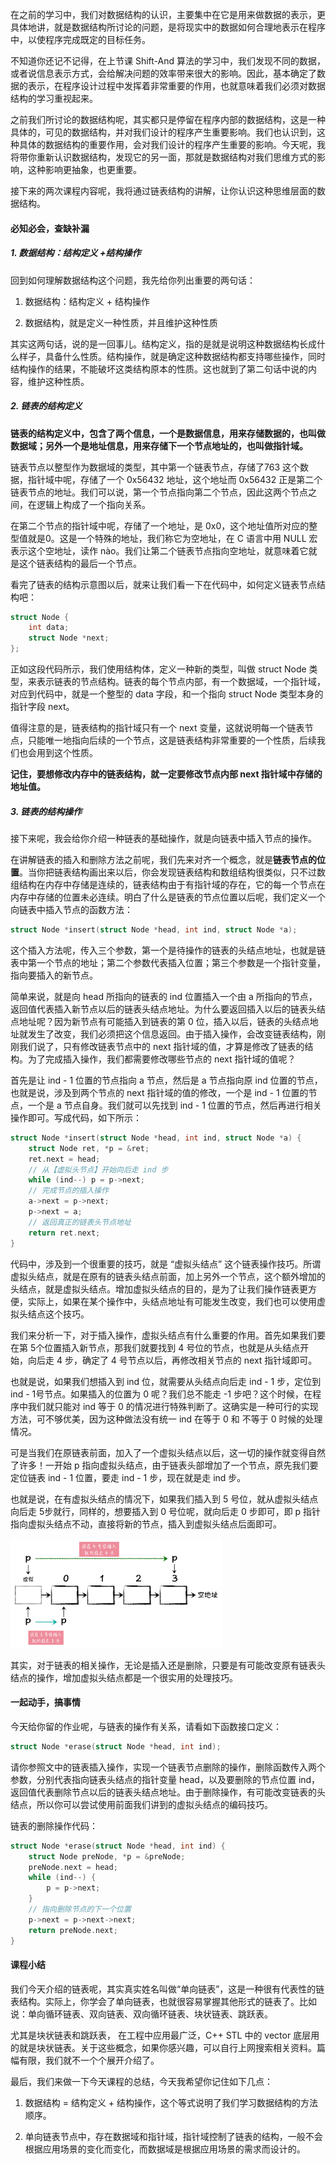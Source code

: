 在之前的学习中，我们对数据结构的认识，主要集中在它是用来做数据的表示，更具体地讲，就是数据结构所讨论的问题，是将现实中的数据如何合理地表示在程序中，以使程序完成既定的目标任务。

不知道你还记不记得，在上节课 Shift-And 算法的学习中，我们发现不同的数据，或者说信息表示方式，会给解决问题的效率带来很大的影响。因此，基本确定了数据的表示，在程序设计过程中发挥着非常重要的作用，也就意味着我们必须对数据结构的学习重视起来。

之前我们所讨论的数据结构呢，其实都只是停留在程序内部的数据结构，这是一种具体的，可见的数据结构，并对我们设计的程序产生重要影响。我们也认识到，这种具体的数据结构的重要作用，会对我们设计的程序产生重要的影响。今天呢，我将带你重新认识数据结构，发现它的另一面，那就是数据结构对我们思维方式的影响，这种影响更抽象，也更重要。

接下来的两次课程内容呢，我将通过链表结构的讲解，让你认识这种思维层面的数据结构。

#### 必知必会，查缺补漏

##### **1.** 数据结构：结构定义 +结构操作

回到如何理解数据结构这个问题，我先给你列出重要的两句话：

1. 数据结构：结构定义 + 结构操作

2. 数据结构，就是定义一种性质，并且维护这种性质

其实这两句话，说的是一回事儿。结构定义，指的是就是说明这种数据结构长成什么样子，具备什么性质。结构操作，就是确定这种数据结构都支持哪些操作，同时结构操作的结果，不能破坏这类结构原本的性质。这也就到了第二句话中说的内容，维护这种性质。

##### **2.** 链表的结构定义

**链表的结构定义中，包含了两个信息，一个是数据信息，用来存储数据的，也叫做数据域；另外一个是地址信息，用来存储下一个节点地址的，也叫做指针域。**

链表节点以整型作为数据域的类型，其中第一个链表节点，存储了763 这个数据，指针域中呢，存储了一个 0x56432 地址，这个地址而 0x56432 正是第二个链表节点的地址。我们可以说，第一个节点指向第二个节点，因此这两个节点之间，在逻辑上构成了一个指向关系。

在第二个节点的指针域中呢，存储了一个地址，是 0x0，这个地址值所对应的整型值就是0。这是一个特殊的地址，我们称它为空地址，在 C 语言中用 NULL 宏表示这个空地址，读作 nào。我们让第二个链表节点指向空地址，就意味着它就是这个链表结构的最后一个节点。

看完了链表的结构示意图以后，就来让我们看一下在代码中，如何定义链表节点结构吧：

```c
struct Node {
    int data;
    struct Node *next;
};
```

正如这段代码所示，我们使用结构体，定义一种新的类型，叫做 struct Node 类型，来表示链表的节点结构。链表的每个节点内部，有一个数据域，一个指针域，对应到代码中，就是一个整型的 data 字段，和一个指向 struct Node 类型本身的指针字段 next。

值得注意的是，链表结构的指针域只有一个 next 变量，这就说明每一个链表节点，只能唯一地指向后续的一个节点，这是链表结构非常重要的一个性质，后续我们也会用到这个性质。

**记住，要想修改内存中的链表结构，就一定要修改节点内部 next 指针域中存储的地址值。**

##### **3.** 链表的结构操作

接下来呢，我会给你介绍一种链表的基础操作，就是向链表中插入节点的操作。

在讲解链表的插入和删除方法之前呢，我们先来对齐一个概念，就是**链表节点的位置**。当你把链表结构画出来以后，你会发现链表结构和数组结构很类似，只不过数组结构在内存中存储是连续的，链表结构由于有指针域的存在，它的每一个节点在内存中存储的位置未必连续。明白了什么是链表的节点位置以后呢，我们定义一个向链表中插入节点的函数方法：

```c
struct Node *insert(struct Node *head, int ind, struct Node *a);
```

这个插入方法呢，传入三个参数，第一个是待操作的链表的头结点地址，也就是链表中第一个节点的地址；第二个参数代表插入位置；第三个参数是一个指针变量，指向要插入的新节点。

简单来说，就是向 head 所指向的链表的 ind 位置插入一个由 a 所指向的节点，返回值代表插入新节点以后的链表头结点地址。为什么要返回插入以后的链表头结点地址呢？因为新节点有可能插入到链表的第 0 位，插入以后，链表的头结点地址就发生了改变，我们必须把这个信息返回。由于插入操作，会改变链表结构，刚刚我们说了，只有修改链表节点中的 next 指针域的值，才算是修改了链表的结构。为了完成插入操作，我们都需要修改哪些节点的 next 指针域的值呢？

首先是让 ind - 1 位置的节点指向 a 节点，然后是 a 节点指向原 ind 位置的节点，也就是说，涉及到两个节点的 next 指针域的值的修改，一个是 ind - 1 位置的节点，一个是 a 节点自身。我们就可以先找到 ind - 1 位置的节点，然后再进行相关操作即可。写成代码，如下所示：

```c
struct Node *insert(struct Node *head, int ind, struct Node *a) {
    struct Node ret, *p = &ret;
    ret.next = head;
    // 从【虚拟头节点】开始向后走 ind 步
    while (ind--) p = p->next;
    // 完成节点的插入操作
    a->next = p->next;
    p->next = a;
    // 返回真正的链表头节点地址  
    return ret.next;
}
```

代码中，涉及到一个很重要的技巧，就是 “虚拟头结点” 这个链表操作技巧。所谓虚拟头结点，就是在原有的链表头结点前面，加上另外一个节点，这个额外增加的头结点，就是虚拟头结点。增加虚拟头结点的目的，是为了让我们操作链表更方便，实际上，如果在某个操作中，头结点地址有可能发生改变，我们也可以使用虚拟头结点这个技巧。

我们来分析一下，对于插入操作，虚拟头结点有什么重要的作用。首先如果我们要在第 5个位置插入新节点，那我们就要找到 4 号位的节点，也就是从头结点开始，向后走 4 步，确定了 4 号节点以后，再修改相关节点的 next 指针域即可。

也就是说，如果我们想插入到 ind 位，就需要从头结点向后走 ind - 1 步，定位到 ind - 1号节点。如果插入的位置为 0 呢？我们总不能走 -1 步吧？这个时候，在程序中我们就只能对 ind 等于 0 的情况进行特殊判断了。这确实是一种可行的实现方法，可不够优美，因为这种做法没有统一 ind 在等于 0 和 不等于 0 时候的处理情况。

可是当我们在原链表前面，加入了一个虚拟头结点以后，这一切的操作就变得自然了许多！一开始 p 指向虚拟头结点，由于链表头部增加了一个节点，原先我们要定位链表 ind - 1 位置，要走 ind - 1 步，现在就是走 ind 步。

也就是说，在有虚拟头结点的情况下，如果我们插入到 5 号位，就从虚拟头结点向后走 5步就行，同样的，想要插入到 0 号位呢，就向后走 0 步即可，即 p 指针指向虚拟头结点不动，直接将新的节点，插入到虚拟头结点后面即可。

<img src="./img/f3c19fb1a46d0917509bdac33e0a4577-16485437419602.jpg" alt="img" style="zoom: 33%;" />

其实，对于链表的相关操作，无论是插入还是删除，只要是有可能改变原有链表头结点的操作，增加虚拟头结点都是一个很实用的处理技巧。

#### 一起动手，搞事情

今天给你留的作业呢，与链表的操作有关系，请看如下函数接口定义：

```c
struct Node *erase(struct Node *head, int ind);
```

请你参照文中的链表插入操作，实现一个链表节点删除的操作，删除函数传入两个参数，分别代表指向链表头结点的指针变量 head，以及要删除的节点位置 ind，返回值代表删除节点以后的链表头结点地址。由于删除操作，有可能改变链表的头结点，所以你可以尝试使用前面我们讲到的虚拟头结点的编码技巧。

链表的删除操作代码：

```c
struct Node *erase(struct Node *head, int ind) {
    struct Node preNode, *p = &preNode;
    preNode.next = head;
    while (ind--) {
        p = p->next;
    }
    // 指向删除节点的下一个位置
    p->next = p->next->next;
    return preNode.next;
}
```

#### 课程小结

我们今天介绍的链表呢，其实真实姓名叫做“单向链表”，这是一种很有代表性的链表结构。实际上，你学会了单向链表，也就很容易掌握其他形式的链表了。比如说：单向循环链表、双向链表、双向循环链表、块状链表、跳跃表。

尤其是块状链表和跳跃表， 在工程中应用最广泛，C++ STL 中的 vector 底层用的就是块状链表。关于这些概念，如果你感兴趣，可以自行上网搜索相关资料。篇幅有限，我们就不一个个展开介绍了。

最后，我们来做一下今天课程的总结，今天我希望你记住如下几点：

1. 数据结构 = 结构定义 + 结构操作，这个等式说明了我们学习数据结构的方法顺序。

2. 单向链表节点中，存在数据域和指针域，指针域控制了链表的结构，一般不会根据应用场景的变化而变化，而数据域是根据应用场景的需求而设计的。